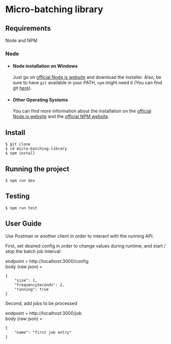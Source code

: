 # Micro-batching library

## Requirements

Node and NPM

### Node
- #### Node installation on Windows

  Just go on [official Node.js website](https://nodejs.org/) and download the installer.
Also, be sure to have `git` available in your PATH, `npm` might need it (You can find git [here](https://git-scm.com/)).

- #### Other Operating Systems
  You can find more information about the installation on the [official Node.js website](https://nodejs.org/) and the [official NPM website](https://npmjs.org/).


## Install

    $ git clone
    $ cd micro-batching-library
    $ npm install

## Running the project

    $ npm run dev

## Testing

    $ npm run test


## User Guide

Use Postman or another client in order to interact with the running API.

First, set desired config in order to change values during runtime, and start / stop the batch job Interval:

endpoint = http://localhost:3000/config \
body (raw json) = 
```
{
    "size": 1,
    "frequencySeconds": 2,
    "running": true
}
```


Second, add jobs to be processed

endpoint = http://localhost:3000/job \
body (raw json) = 
```
{
    "name": "first job entry"
}
```
